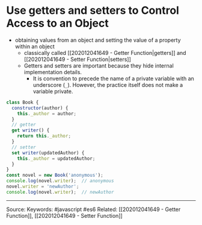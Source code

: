 # Use getters and setters to Control Access to an Object
- obtaining values from an object and setting the value of a property within an object
	- classically called [[202012041649 - Getter Function|getters]] and [[202012041649 - Setter Function|setters]]
	- Getters and setters are important because they hide internal implementation details. 
		- It is convention to precede the name of a private variable with an underscore (`_`). However, the practice itself does not make a variable private.

```js
class Book {
  constructor(author) {
    this._author = author;
  }
  // getter
  get writer() {
    return this._author;
  }
  // setter
  set writer(updatedAuthor) {
    this._author = updatedAuthor;
  }
}
const novel = new Book('anonymous');
console.log(novel.writer);  // anonymous
novel.writer = 'newAuthor';
console.log(novel.writer);  // newAuthor
```

---
Source:
Keywords: #javascript #es6
Related: [[202012041649 - Getter Function]], [[202012041649 - Setter Function]]